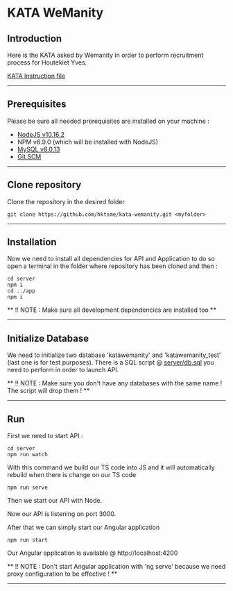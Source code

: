 # KATA WeManity #

## Introduction ##
Here is the KATA asked by Wemanity in order to perform recruitment process for Houtekiet Yves.

[KATA Instruction file](https://github.com/hktsme/kata-wemanity/blob/master/katawemanity.pdf)

****
## Prerequisites ##

Please be sure all needed prerequisites are installed on your machine :

* [NodeJS v10.16.2](https://nodejs.org) 
* NPM v6.9.0 (which will be installed with NodeJS)
* [MySQL v8.0.13](https://downloads.mysql.com/archives/get/file/mysql-8.0.13-winx64.zip)
* [Git SCM](https://github.com/git-for-windows/git/releases/download/v2.22.0.windows.1/Git-2.22.0-64-bit.exe)

****
## Clone repository ##
Clone the repository in the desired folder

```
git clone https://github.com/hktsme/kata-wemanity.git <myfolder>
```

****
## Installation ##
Now we need to install all dependencies for API and Application to do so open a terminal in the folder where repository has been cloned and then :

```
cd server
npm i
cd ../app
npm i
```

** !! NOTE : Make sure all development dependencies are installed too **

****
## Initialize Database ##

We need to initialize two database 'katawemanity' and 'katawemanity_test' (last one is for test purposes). 
There is a SQL script @ [server/db.sql](https://github.com/hktsme/kata-wemanity/blob/master/server/db.sql) you need to perform in order to launch API.

** !! NOTE : Make sure you don't have any databases with the same name ! The script will drop them ! **

****
## Run ##
First we need to start API :

```
cd server
npm run watch
```

With this command we build our TS code into JS and it will automatically rebuild when there is change on our TS code

```
npm run serve
```

Then we start our API with Node.

Now our API is listening on port 3000.

After that we can simply start our Angular application 

```
npm run start
```

Our Angular application is available @ http://localhost:4200

** !! NOTE : Don't start Angular application with 'ng serve' because we need proxy configuration to be effective ! **

****